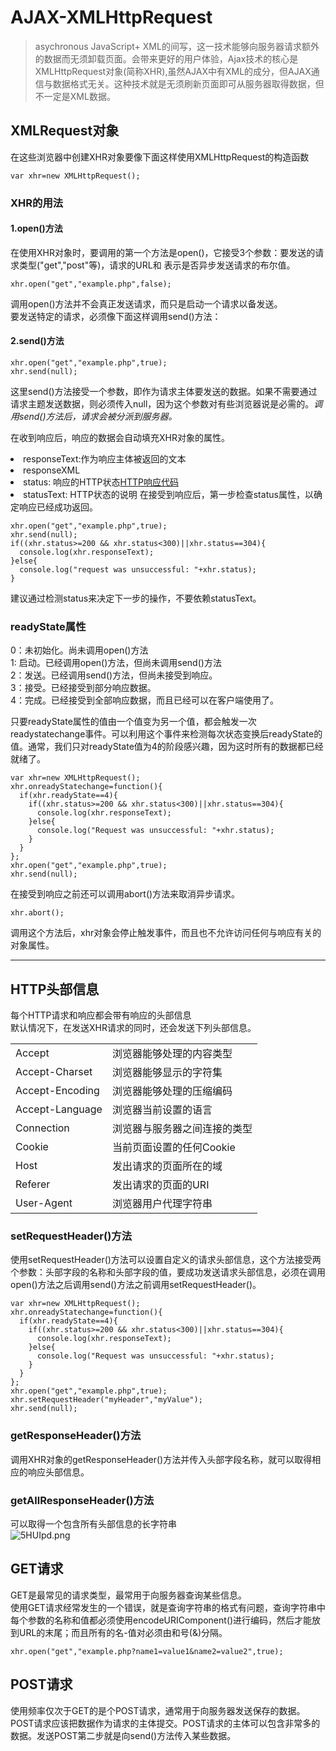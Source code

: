 # AJAX-XMLHttpRequest
> asychronous JavaScript+ XML的间写，这一技术能够向服务器请求额外的数据而无须卸载页面。会带来更好的用户体验，Ajax技术的核心是XMLHttpRequest对象(简称XHR),虽然AJAX中有XML的成分，但AJAX通信与数据格式无关。这种技术就是无须刷新页面即可从服务器取得数据，但不一定是XML数据。

## XMLRequest对象
在这些浏览器中创建XHR对象要像下面这样使用XMLHttpRequest的构造函数  

    var xhr=new XMLHttpRequest();
### XHR的用法
#### 1.open()方法  
在使用XHR对象时，要调用的第一个方法是open()，它接受3个参数：要发送的请求类型("get","post"等)，请求的URL和 表示是否异步发送请求的布尔值。  

    xhr.open("get","example.php",false);
调用open()方法并不会真正发送请求，而只是启动一个请求以备发送。  
要发送特定的请求，必须像下面这样调用send()方法：  
#### 2.send()方法
    xhr.open("get","example.php",true);
    xhr.send(null);
这里send()方法接受一个参数，即作为请求主体要发送的数据。如果不需要通过请求主题发送数据，则必须传入null，因为这个参数对有些浏览器说是必需的。*调用send()方法后，请求会被分派到服务器。*  

在收到响应后，响应的数据会自动填充XHR对象的属性。  
<li>responseText:作为响应主体被返回的文本
<li>responseXML
<li>status: 响应的HTTP状态<a href="https://developer.mozilla.org/zh-CN/docs/Web/HTTP/Status">HTTP响应代码</a>  
<li>statusText: HTTP状态的说明
在接受到响应后，第一步检查status属性，以确定响应已经成功返回。


    xhr.open("get","example.php",true);
    xhr.send(null);
    if((xhr.status>=200 && xhr.status<300)||xhr.status==304){
      console.log(xhr.responseText);
    }else{
      console.log("request was unsuccessful: "+xhr.status);
    }
建议通过检测status来决定下一步的操作，不要依赖statusText。  
### readyState属性
0：未初始化。尚未调用open()方法  
1: 启动。已经调用open()方法，但尚未调用send()方法  
2：发送。已经调用send()方法，但尚未接受到响应。  
3：接受。已经接受到部分响应数据。  
4：完成。已经接受到全部响应数据，而且已经可以在客户端使用了。

只要readyState属性的值由一个值变为另一个值，都会触发一次readystatechange事件。可以利用这个事件来检测每次状态变换后readyState的值。通常，我们只对readyState值为4的阶段感兴趣，因为这时所有的数据都已经就绪了。  

    var xhr=new XMLHttpRequest();
    xhr.onreadyStatechange=function(){
      if(xhr.readyState==4){
        if((xhr.status>=200 && xhr.status<300)||xhr.status==304){
          console.log(xhr.responseText);
        }else{
          console.log("Request was unsuccessful: "+xhr.status);
        }
      }
    };
    xhr.open("get","example.php",true);
    xhr.send(null);
在接受到响应之前还可以调用abort()方法来取消异步请求。  

    xhr.abort();
调用这个方法后，xhr对象会停止触发事件，而且也不允许访问任何与响应有关的对象属性。  

---
## HTTP头部信息
每个HTTP请求和响应都会带有响应的头部信息  
默认情况下，在发送XHR请求的同时，还会发送下列头部信息。  
<table>
<tr><td>Accept</td><td>浏览器能够处理的内容类型</td></tr>
<tr><td>Accept-Charset</td><td>浏览器能够显示的字符集</td></tr>
<tr><td>Accept-Encoding</td><td>浏览器能够处理的压缩编码</td></tr>
<tr><td>Accept-Language</td><td>浏览器当前设置的语言</td></tr>
<tr><td>Connection</td><td>浏览器与服务器之间连接的类型</td></tr>
<tr><td>Cookie</td><td>当前页面设置的任何Cookie</td></tr>
<tr><td>Host</td><td>发出请求的页面所在的域</td></tr>
<tr><td>Referer</td><td>发出请求的页面的URI</td></tr>
<tr><td>User-Agent</td><td>浏览器用户代理字符串</td></tr>
</table>

### setRequestHeader()方法
使用setRequestHeader()方法可以设置自定义的请求头部信息，这个方法接受两个参数：头部字段的名称和头部字段的值，要成功发送请求头部信息，必须在调用open()方法之后调用send()方法之前调用setRequestHeader()。  

    var xhr=new XMLHttpRequest();
    xhr.onreadyStatechange=function(){
      if(xhr.readyState==4){
        if((xhr.status>=200 && xhr.status<300)||xhr.status==304){
          console.log(xhr.responseText);
        }else{
          console.log("Request was unsuccessful: "+xhr.status);
        }
      }
    };
    xhr.open("get","example.php",true);
    xhr.setRequestHeader("myHeader","myValue");
    xhr.send(null);
### getResponseHeader()方法
调用XHR对象的getResponseHeader()方法并传入头部字段名称，就可以取得相应的响应头部信息。
### getAllResponseHeader()方法
可以取得一个包含所有头部信息的长字符串  
![5HUIpd.png](https://s1.ax2x.com/2018/09/29/5HUIpd.png)  
## GET请求
GET是最常见的请求类型，最常用于向服务器查询某些信息。  
使用GET请求经常发生的一个错误，就是查询字符串的格式有问题，查询字符串中每个参数的名称和值都必须使用encodeURIComponent()进行编码，然后才能放到URL的末尾；而且所有的名-值对必须由和号(&)分隔。  

    xhr.open("get","example.php?name1=value1&name2=value2",true);
## POST请求
使用频率仅次于GET的是个POST请求，通常用于向服务器发送保存的数据。  
POST请求应该把数据作为请求的主体提交。POST请求的主体可以包含非常多的数据。发送POST第二步就是向send()方法传入某些数据。
